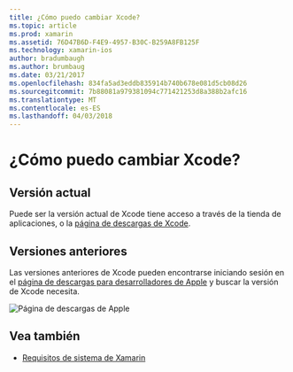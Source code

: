 ```yaml
---
title: ¿Cómo puedo cambiar Xcode?
ms.topic: article
ms.prod: xamarin
ms.assetid: 76D47B6D-F4E9-4957-B30C-B259A8FB125F
ms.technology: xamarin-ios
author: bradumbaugh
ms.author: brumbaug
ms.date: 03/21/2017
ms.openlocfilehash: 834fa5ad3eddb835914b740b678e081d5cb08d26
ms.sourcegitcommit: 7b88081a979381094c771421253d8a388b2afc16
ms.translationtype: MT
ms.contentlocale: es-ES
ms.lasthandoff: 04/03/2018
---
```

# <a name="how-can-i-downgrade-xcode"></a>¿Cómo puedo cambiar Xcode?

## <a name="current-version"></a>Versión actual

Puede ser la versión actual de Xcode tiene acceso a través de la tienda de aplicaciones, o la [página de descargas de Xcode](https://developer.apple.com/xcode/downloads/).

## <a name="older-versions"></a>Versiones anteriores

Las versiones anteriores de Xcode pueden encontrarse iniciando sesión en el [página de descargas para desarrolladores de Apple](https://developer.apple.com/downloads/) y buscar la versión de Xcode necesita.

![Página de descargas de Apple](http://content.screencast.com/users/Kent.Green/folders/Jing/media/4c5e2228-08a4-4d5a-af3b-7b66df741c6f/2015-06-11_1012.png "página de descargas de Apple")

## <a name="see-also"></a>Vea también
- [Requisitos de sistema de Xamarin](~/cross-platform/get-started/requirements.md)
